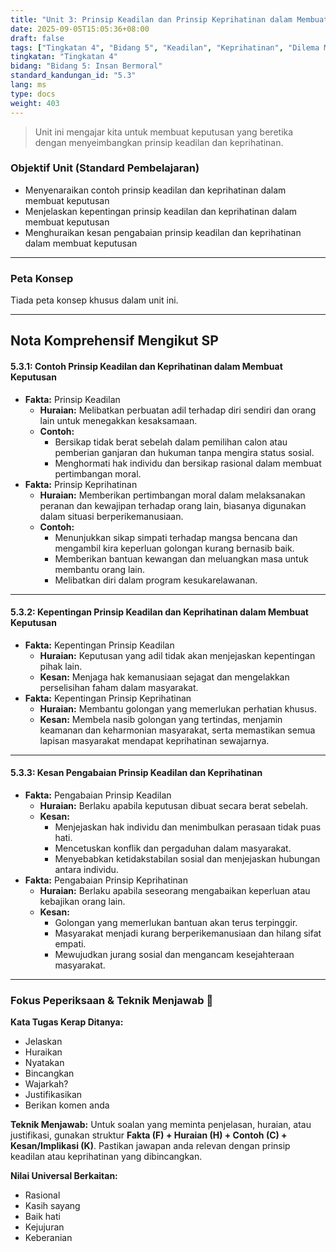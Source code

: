 ```yaml
---
title: "Unit 3: Prinsip Keadilan dan Prinsip Keprihatinan dalam Membuat Keputusan"
date: 2025-09-05T15:05:36+08:00
draft: false
tags: ["Tingkatan 4", "Bidang 5", "Keadilan", "Keprihatinan", "Dilema Moral"]
tingkatan: "Tingkatan 4"
bidang: "Bidang 5: Insan Bermoral"
standard_kandungan_id: "5.3"
lang: ms
type: docs
weight: 403
---
```


> Unit ini mengajar kita untuk membuat keputusan yang beretika dengan menyeimbangkan prinsip keadilan dan keprihatinan.

### Objektif Unit (Standard Pembelajaran)
* Menyenaraikan contoh prinsip keadilan dan keprihatinan dalam membuat keputusan
* Menjelaskan kepentingan prinsip keadilan dan keprihatinan dalam membuat keputusan
* Menghuraikan kesan pengabaian prinsip keadilan dan keprihatinan dalam membuat keputusan

---

### Peta Konsep
Tiada peta konsep khusus dalam unit ini.

---

## Nota Komprehensif Mengikut SP
#### 5.3.1: Contoh Prinsip Keadilan dan Keprihatinan dalam Membuat Keputusan
* **Fakta:** Prinsip Keadilan
    * **Huraian:** Melibatkan perbuatan adil terhadap diri sendiri dan orang lain untuk menegakkan kesaksamaan.
    * **Contoh:**
        * Bersikap tidak berat sebelah dalam pemilihan calon atau pemberian ganjaran dan hukuman tanpa mengira status sosial.
        * Menghormati hak individu dan bersikap rasional dalam membuat pertimbangan moral.
* **Fakta:** Prinsip Keprihatinan
    * **Huraian:** Memberikan pertimbangan moral dalam melaksanakan peranan dan kewajipan terhadap orang lain, biasanya digunakan dalam situasi berperikemanusiaan.
    * **Contoh:**
        * Menunjukkan sikap simpati terhadap mangsa bencana dan mengambil kira keperluan golongan kurang bernasib baik.
        * Memberikan bantuan kewangan dan meluangkan masa untuk membantu orang lain.
        * Melibatkan diri dalam program kesukarelawanan.

---

#### 5.3.2: Kepentingan Prinsip Keadilan dan Keprihatinan dalam Membuat Keputusan
* **Fakta:** Kepentingan Prinsip Keadilan
    * **Huraian:** Keputusan yang adil tidak akan menjejaskan kepentingan pihak lain.
    * **Kesan:** Menjaga hak kemanusiaan sejagat dan mengelakkan perselisihan faham dalam masyarakat.
* **Fakta:** Kepentingan Prinsip Keprihatinan
    * **Huraian:** Membantu golongan yang memerlukan perhatian khusus.
    * **Kesan:** Membela nasib golongan yang tertindas, menjamin keamanan dan keharmonian masyarakat, serta memastikan semua lapisan masyarakat mendapat keprihatinan sewajarnya.

---

#### 5.3.3: Kesan Pengabaian Prinsip Keadilan dan Keprihatinan
* **Fakta:** Pengabaian Prinsip Keadilan
    * **Huraian:** Berlaku apabila keputusan dibuat secara berat sebelah.
    * **Kesan:**
        * Menjejaskan hak individu dan menimbulkan perasaan tidak puas hati.
        * Mencetuskan konflik dan pergaduhan dalam masyarakat.
        * Menyebabkan ketidakstabilan sosial dan menjejaskan hubungan antara individu.
* **Fakta:** Pengabaian Prinsip Keprihatinan
    * **Huraian:** Berlaku apabila seseorang mengabaikan keperluan atau kebajikan orang lain.
    * **Kesan:**
        * Golongan yang memerlukan bantuan akan terus terpinggir.
        * Masyarakat menjadi kurang berperikemanusiaan dan hilang sifat empati.
        * Mewujudkan jurang sosial dan mengancam kesejahteraan masyarakat.

---

### Fokus Peperiksaan & Teknik Menjawab 📝
**Kata Tugas Kerap Ditanya:**
* Jelaskan
* Huraikan
* Nyatakan
* Bincangkan
* Wajarkah?
* Justifikasikan
* Berikan komen anda

**Teknik Menjawab:**
Untuk soalan yang meminta penjelasan, huraian, atau justifikasi, gunakan struktur **Fakta (F) + Huraian (H) + Contoh (C) + Kesan/Implikasi (K)**. Pastikan jawapan anda relevan dengan prinsip keadilan atau keprihatinan yang dibincangkan.

**Nilai Universal Berkaitan:**
* Rasional
* Kasih sayang
* Baik hati
* Kejujuran
* Keberanian